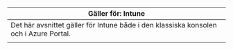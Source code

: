 |Gäller för: Intune |
|--|
|Det här avsnittet gäller för Intune både i den klassiska konsolen och i Azure Portal.|
| |
